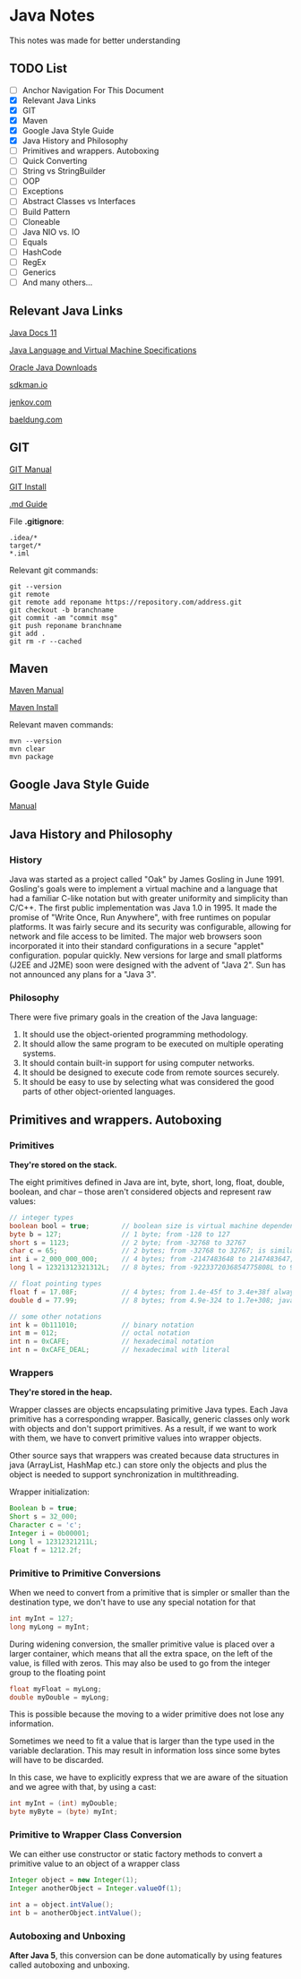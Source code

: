 # Java Notes

This notes was made for better understanding 

## TODO List

- [ ] Anchor Navigation For This Document
- [x] Relevant Java Links
- [x] GIT
- [x] Maven
- [x] Google Java Style Guide
- [x] Java History and Philosophy
- [ ] Primitives and wrappers. Autoboxing
- [ ] Quick Converting
- [ ] String vs StringBuilder
- [ ] OOP
- [ ] Exceptions
- [ ] Abstract Classes vs Interfaces
- [ ] Build Pattern
- [ ] Cloneable
- [ ] Java NIO vs. IO
- [ ] Equals
- [ ] HashCode
- [ ] RegEx
- [ ] Generics
- [ ] And many others...

## Relevant Java Links

[Java Docs 11](https://docs.oracle.com/en/java/javase/11/docs/api/index.html)

[Java Language and Virtual Machine Specifications](https://docs.oracle.com/javase/specs/)

[Oracle Java Downloads](https://www.oracle.com/java/technologies/javase-downloads.html)

[sdkman.io](https://sdkman.io/)

[jenkov.com](http://tutorials.jenkov.com/)

[baeldung.com](https://www.baeldung.com/)

## GIT

[GIT Manual](https://git.github.io/htmldocs/git.html)

[GIT Install](https://git-scm.com/book/en/v2/Getting-Started-Installing-Git)

[.md Guide](https://guides.github.com/features/mastering-markdown/)

File **.gitignore**:

```
.idea/*
target/*
*.iml
```

Relevant git commands: 

```
git --version
git remote
git remote add reponame https://repository.com/address.git
git checkout -b branchname
git commit -am "commit msg"
git push reponame branchname
git add .
git rm -r --cached
```

## Maven

[Maven Manual](https://maven.apache.org/guides/index.html)

[Maven Install](https://www.baeldung.com/install-maven-on-windows-linux-mac)

Relevant maven commands: 

```
mvn --version
mvn clear
mvn package
```

## Google Java Style Guide

[Manual](https://google.github.io/styleguide/javaguide.html)

## Java History and Philosophy

### History

Java was started as a project called "Oak" by James Gosling in June 1991. Gosling's goals were to implement a virtual machine and a language that had a familiar C-like notation but with greater uniformity and simplicity than C/C++. The first public implementation was Java 1.0 in 1995. It made the promise of "Write Once, Run Anywhere", with free runtimes on popular platforms. It was fairly secure and its security was configurable, allowing for network and file access to be limited. The major web browsers soon incorporated it into their standard configurations in a secure "applet" configuration. popular quickly. New versions for large and small platforms (J2EE and J2ME) soon were designed with the advent of "Java 2". Sun has not announced any plans for a "Java 3".

### Philosophy

There were five primary goals in the creation of the Java language:
1. It should use the object-oriented programming methodology.
2. It should allow the same program to be executed on multiple operating systems.
3. It should contain built-in support for using computer networks.
4. It should be designed to execute code from remote sources securely.
5. It should be easy to use by selecting what was considered the good parts of other object-oriented languages.

## Primitives and wrappers. Autoboxing

### Primitives

**They're stored on the stack.**

The eight primitives defined in Java are int, byte, short, long, float, double, boolean, and char – those aren't considered objects and represent raw values:


```java
// integer types
boolean bool = true;        // boolean size is virtual machine dependent
byte b = 127;               // 1 byte; from -128 to 127 
short s = 1123;             // 2 byte; from -32768 to 32767
char c = 65;                // 2 bytes; from -32768 to 32767; is similar to "char c = 'A';" and "char c = 65 + 32;" is similar to "char c = 'a';"  
int i = 2_000_000_000;      // 4 bytes; from -2147483648 to 2147483647; u can use "_" whenever except of ending and begining
long l = 12321312321312L;   // 8 bytes; from -9223372036854775808L to 9223372036854775807L; postfix "L" or "l" mean literals of type long; we use upper-case because of Google Style

// float pointing types
float f = 17.08F;           // 4 bytes; from 1.4e-45f to 3.4e+38f always with "F" or "f" at the end.
double d = 77.99;           // 8 bytes; from 4.9e-324 to 1.7e+308; java double is IEEE 754 standard comliant

// some other notations
int k = 0b111010;           // binary notation
int m = 012;                // octal notation
int n = 0xCAFE;             // hexadecimal notation
int n = 0xCAFE_DEAL;        // hexadecimal with literal
```

### Wrappers

**They're stored in the heap.**

Wrapper classes are objects encapsulating primitive Java types. Each Java primitive has a corresponding wrapper.
Basically, generic classes only work with objects and don't support primitives. As a result, if we want to work with them, we have to convert primitive values into wrapper objects.

Other source says that wrappers was created because data structures in java (ArrayList, HashMap etc.) can store only the objects and plus the object is needed to support synchronization in multithreading.

Wrapper initialization:

```java
Boolean b = true;
Short s = 32_000;
Character c = 'c';
Integer i = 0b00001;
Long l = 12312321211L;
Float f = 1212.2f;
```

### Primitive to Primitive Conversions

When we need to convert from a primitive that is simpler or smaller than the destination type, we don't have to use any special notation for that
```java
int myInt = 127;
long myLong = myInt;
```
During widening conversion, the smaller primitive value is placed over a larger container, which means that all the extra space, on the left of the value, is filled with zeros. This may also be used to go from the integer group to the floating point

```java
float myFloat = myLong;
double myDouble = myLong;
```
This is possible because the moving to a wider primitive does not lose any information.

Sometimes we need to fit a value that is larger than the type used in the variable declaration. This may result in information loss since some bytes will have to be discarded.

In this case, we have to explicitly express that we are aware of the situation and we agree with that, by using a cast:


```java
int myInt = (int) myDouble;
byte myByte = (byte) myInt;
```


### Primitive to Wrapper Class Conversion

We can either use constructor or static factory methods to convert a primitive value to an object of a wrapper class

```java
Integer object = new Integer(1);
Integer anotherObject = Integer.valueOf(1);

int a = object.intValue();
int b = anotherObject.intValue();
```

### Autoboxing and Unboxing

**After Java 5**, this conversion can be done automatically by using features called autoboxing and unboxing.
